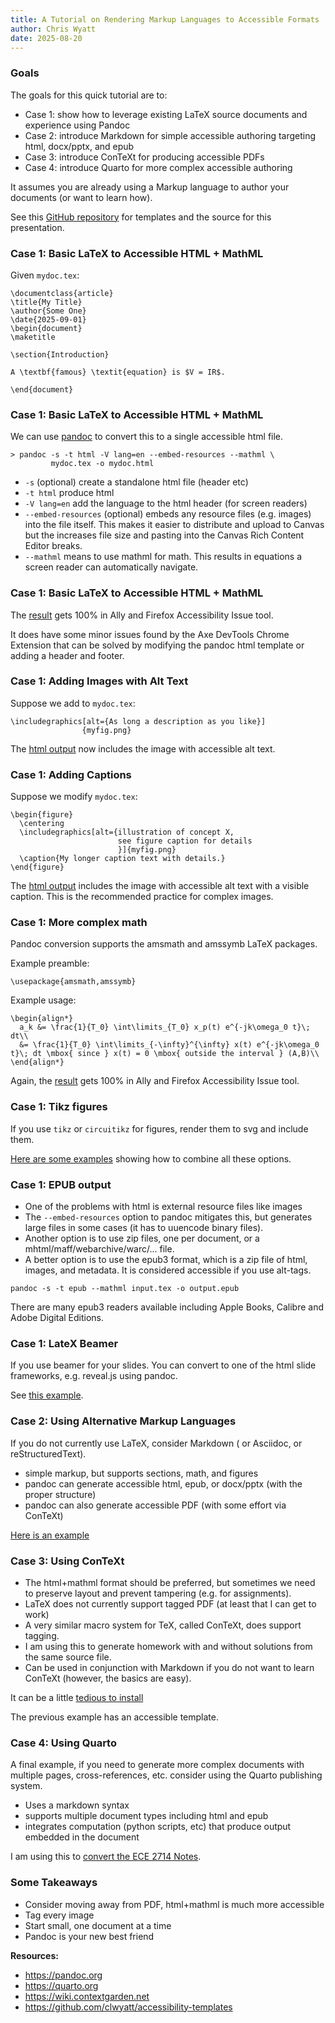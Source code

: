 ```yaml
---
title: A Tutorial on Rendering Markup Languages to Accessible Formats
author: Chris Wyatt
date: 2025-08-20
---
```


### Goals

The goals for this quick tutorial are to:

* Case 1: show how to leverage existing LaTeX source documents and experience using Pandoc
* Case 2: introduce Markdown for simple accessible authoring targeting html, docx/pptx, and epub
* Case 3: introduce ConTeXt for producing accessible PDFs
* Case 4: introduce Quarto for more complex accessible authoring

It assumes you are already using a Markup language to author your documents (or want to learn how).

See this [GitHub repository](https://github.com/clwyatt/accessibility-templates) for templates and the source for this presentation.

### Case 1: Basic LaTeX to Accessible HTML + MathML

Given ``mydoc.tex``:

```{.latex}
\documentclass{article}
\title{My Title}
\author{Some One}
\date{2025-09-01}
\begin{document}
\maketitle

\section{Introduction}

A \textbf{famous} \textit{equation} is $V = IR$.

\end{document}
```


### Case 1: Basic LaTeX to Accessible HTML + MathML

We can use [pandoc](https://pandoc.org) to convert this to a single accessible html file.

```{.sh}
> pandoc -s -t html -V lang=en --embed-resources --mathml \
         mydoc.tex -o mydoc.html
```

* ``-s`` (optional) create a standalone html file (header etc)
* ``-t html`` produce html
* ``-V lang=en`` add the language to the html header (for screen readers)
* ``--embed-resources`` (optional) embeds any resource files (e.g. images) into the file itself. This makes it easier to distribute and upload to Canvas but the increases file size and pasting into the Canvas Rich Content Editor breaks.
* ``--mathml`` means to use mathml for math. This results in equations a screen reader can automatically navigate.

### Case 1: Basic LaTeX to Accessible HTML + MathML

The [result](output/mydoc.html) gets 100% in Ally and Firefox Accessibility Issue tool.

It does have some minor issues found by the Axe DevTools Chrome Extension that can be solved by modifying the pandoc html template or adding a header and footer.

### Case 1: Adding Images with Alt Text

Suppose we add to ``mydoc.tex``:

```{.latex}
\includegraphics[alt={As long a description as you like}]
                {myfig.png}
```

The [html output](output/mydoc-v2.html) now includes the image with accessible alt text.

### Case 1: Adding Captions

Suppose we modify ``mydoc.tex``:

```{.latex}
\begin{figure}
  \centering
  \includegraphics[alt={illustration of concept X, 
                        see figure caption for details
						}]{myfig.png}
  \caption{My longer caption text with details.}
\end{figure}
```

The [html output](output/mydoc-v3.html) includes the image with accessible alt text with a visible caption. This is the recommended practice for complex images.

### Case 1: More complex math

Pandoc conversion supports the amsmath and amssymb LaTeX packages.

Example preamble:

```{.latex}
\usepackage{amsmath,amssymb}
```

Example usage:
```{.latex}
\begin{align*}
  a_k &= \frac{1}{T_0} \int\limits_{T_0} x_p(t) e^{-jk\omega_0 t}\; dt\\
  &= \frac{1}{T_0} \int\limits_{-\infty}^{\infty} x(t) e^{-jk\omega_0 t}\; dt \mbox{ since } x(t) = 0 \mbox{ outside the interval } (A,B)\\
\end{align*}
```

Again, the [result](output/mydoc-v4.html) gets 100% in Ally and Firefox Accessibility Issue tool.

### Case 1: Tikz figures

If you use ``tikz`` or ``circuitikz`` for figures, render them to svg and include them.

[Here are some examples](https://github.com/clwyatt/ece3704-notes) showing how to combine all these options.

### Case 1: EPUB output

* One of the problems with html is external resource files like images
* The `--embed-resources` option to pandoc mitigates this, but generates large files in some cases (it has to uuencode binary files).
* Another option is to use zip files, one per document, or a mhtml/maff/webarchive/warc/... file.
* A better option is to use the epub3 format, which is a zip file of html, images, and metadata. It is considered accessible if you use alt-tags.

```{.sh}
pandoc -s -t epub --mathml input.tex -o output.epub
```

There are many epub3 readers available including Apple Books, Calibre and Adobe Digital Editions.

### Case 1: LateX Beamer

If you use beamer for your slides. You can convert to one of the html slide frameworks, e.g. reveal.js using pandoc.

See [this example](https://github.com/clwyatt/accessibility-templates/tree/main/beamer-to-html).

### Case 2: Using Alternative Markup Languages

If you do not currently use LaTeX, consider Markdown ( or Asciidoc, or reStructuredText).

* simple markup, but supports sections, math, and figures
* pandoc can generate accessible html, epub, or docx/pptx (with the proper structure)
* pandoc can also generate accessible PDF (with some effort via ConTeXt)

[Here is an example](https://github.com/clwyatt/accessibility-templates/tree/main/markdown-to-html-pdf-docx)

### Case 3: Using ConTeXt

* The html+mathml format should be preferred, but sometimes we need to preserve layout and prevent tampering (e.g. for assignments).
* LaTeX does not currently support tagged PDF (at least that I can get to work)
* A very similar macro system for TeX, called ConTeXt, does support tagging.
* I am using this to generate homework with and without solutions from the same source file.
* Can be used in conjunction with Markdown if you do not want to learn ConTeXt (however, the basics are easy). 

It can be a little [tedious to install](https://wiki.contextgarden.net/Introduction/Installation)

The previous example has an accessible template.

### Case 4: Using Quarto

A final example, if you need to generate more complex documents with multiple pages, cross-references, etc. consider using the Quarto publishing system.

* Uses a markdown syntax
* supports multiple document types including html and epub
* integrates computation (python scripts, etc) that produce output embedded in the document

I am using this to [convert the ECE 2714 Notes](https://github.com/clwyatt/notes-2714).

### Some Takeaways

* Consider moving away from PDF, html+mathml is much more accessible
* Tag every image
* Start small, one document at a time
* Pandoc is your new best friend

**Resources:**

* <https://pandoc.org>
* <https://quarto.org>
* <https://wiki.contextgarden.net>
* <https://github.com/clwyatt/accessibility-templates>



